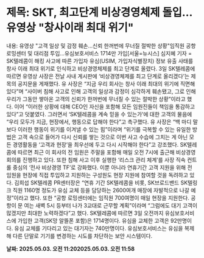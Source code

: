 # **제목: SKT, 최고단계 비상경영체제 돌입…유영상 "창사이래 최대 위기"**

  내용: 유영상 "고객 일상 및 감정 훼손…신뢰 한꺼번에 무너질 절박한 상황"임직원 공항 로밍센터 및 대리점 투입…유심보호서비스 1714만 가입[서울=뉴시스] 심지혜 기자 = SK텔레콤이 해킹 사고에 따른 가입자 유심(USIM, 가입자식별장치) 정보 유출 사태를 창사 이래 최대 위기로 인식하고 비상경영체제를 최고 단계로 올렸다. 3일 SK텔레콤에 따르면 유영상 사장은 전날 사내 게시판에 ‘비상경영체제를 최고 단계로 올리겠다’는 제목의 공지문을 게재했다. 유 사장은 “지금 우리 회사는 창사 이래 최대의 위기에 직면해 있다”며 “사이버 침해 사고로 인해 고객의 일상과 감정이 심각하게 훼손됐고, 그로 인해 우리가 그동안 쌓아온 고객의 신뢰가 한꺼번에 무너질 수 있는 절박한 상황”이라고 했다. 이어 “이러한 상황에 대해 CEO인 자신을 포함해 모든 임원진들이 책임을 통감하고 있다”고 덧붙였다. 그러면서 ‘SK텔레콤을 계속 믿을 수 있는가’에 대한 고객의 물음에 “우리 모두가 지금, 현장에서, 행동으로 답해야 한다”고 촉구했다. 유 사장은 “백 마디 말보다 이러한 행동이 위기를 이겨낼 수 있는 힘”이라며 “위기를 극복할 수 있는 유일한 방법은 고객 속으로 들어가 다시 신뢰를 쌓는 것으로 이번 사고 수습에 그치는 게 아닌 모든 경영활동을 ‘고객과 현장’을 최우선에 두고 다시 시작해야 한다”고 강조했다. SK텔레콤에 따르면 최근 이 회사의 전 임원은 주말을 포함해 매일 오전 7시에 출근해 비상경영 회의를 진행하고 있다. 또한 침해 사고 이후 실행한 ‘리스크 관리 체계’를 사장 직속 컨트롤 중심의 ‘전사 비상경영 TF’로 강화했다. 이뿐 아니라 연휴기간 고객 지원을 위해 전 임원을 현장에 직접 투입하고 지원하는 구성원도 현장 지원에 참여할 것을 독려하고 있다. 김희섭 SK텔레콤 PR센터장은 “연휴 기간 SK텔레콤을 비롯, SK브로드밴드 SK텔링크 직원 1160명 정도가 유심 교체 등을 담당하는 2600여개 매장에 자발적으로 나갈 예정”이라고 했다. 또한 “공항 로밍센터에는 임직원 700여명이 매일 현장을 지원한다. 공항이 문 여는 새벽 5시 등부터 나가 3교대로 근무할 계획”이라며 “그럼에도 대기 고객이 많겠지만 최대한 노력하겠다”고 했다. SK텔레콤에 따르면 3일 오전까지 유심보호서비스에 가입한 고객(SK망 알뜰폰 포함)은 1714명이다. 유심을 교체한 고객은 92만명이다. 유심 교체를 기다리고 있는 대기자는 740만명이다. 유심보호서비스는 유심을 복제해 다른 단말로 기기를 변경하는 시도를 차단하는 보안 시스템이다.

  **날짜: 2025.05.03. 오전 11:202025.05.03. 오전 11:58**